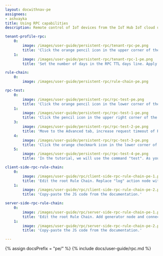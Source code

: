 ```yaml
---
layout: docwithnav-pe
assignees:
- ashvayka
title: Using RPC capabilities
description: Remote control of IoT devices from the IoT Hub IoT cloud using RPC feature

tenant-profile-rpc:
    0:
        image: /images/user-guide/persistent-rpc/tenant-rpc-pe.png
        title: 'Click the orange pencil icon in the upper corner of the screen to enter dashboard edit mode.'
    1:
        image: /images/user-guide/persistent-rpc/tenant-rpc-1-pe.png
        title: 'Set the number of days in the RPC TTL days line. Apply changes by clicking the orange checkmark icon in the upper right corner of the page.'

rule-chain:
    0:
        image: /images/user-guide/persistent-rpc/rule-chain-pe.png

rpc-test:
    0:
        image: /images/user-guide/persistent-rpc/rpc-test-pe.png
        title: 'Click the orange pencil icon in the lower corner of the screen to enter dashboard edit mode.'
    1:
        image: /images/user-guide/persistent-rpc/rpc-test-1-pe.png
        title: 'Click the pencil icon in the upper right corner of the RPC debug terminal to enter widget edit mode.'
    3:
        image: /images/user-guide/persistent-rpc/rpc-test-2-pe.png
        title: 'Move to the Advanced tab, increase request timeout of RPC and check the box "RPC request persistent" to enable it. Click the orange checkmark icon in the upper corner of the window to apply the changes.'
    4:
        image: /images/user-guide/persistent-rpc/rpc-test-3-pe.png
        title: 'Click the orange checkmark icon in the lower corner of the screen to save all applied changes.'
    5:
        image: /images/user-guide/persistent-rpc/rpc-test-4-pe.png
        title: 'In the tutorial, we will use the command "test". As you can see, the response contains RPC ID.'

client-side-rpc-rule-chain:
    0:
        image: /images/user-guide/rpc/client-side-rpc-rule-chain-pe-1.png
        title: 'Edit the root Rule Chain. Replace "log" action node with the "script" transformation node. Add "rpc call reply" action node with the default configuration.'
    1:
        image: /images/user-guide/rpc/client-side-rpc-rule-chain-pe-2.png
        title: 'Copy-paste the JS code from the documentation.'

server-side-rpc-rule-chain:
    0:
        image: /images/user-guide/rpc/server-side-rpc-rule-chain-pe-1.png
        title: 'Edit the root Rule Chain. Add generator node and connect it to the "rpc call request" rule node.'
    1:
        image: /images/user-guide/rpc/server-side-rpc-rule-chain-pe-2.png
        title: 'Copy-paste the JS code from the documentation.'

---
```


{% assign docsPrefix = "pe/" %}
{% include docs/user-guide/rpc.md %}